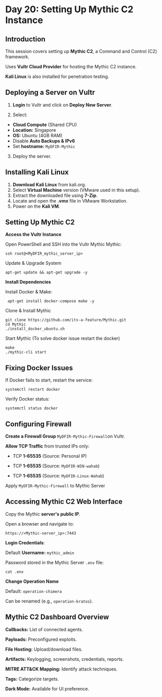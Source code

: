  
# Day 20: Setting Up Mythic C2 Instance

## Introduction

This session covers setting up **Mythic C2**, a Command and Control (C2) framework.

Uses **Vultr Cloud Provider** for hosting the Mythic C2 instance.
  
**Kali Linux** is also installed for penetration testing.
## Deploying a Server on Vultr

1. **Login** to Vultr and click on **Deploy New Server**.
   
2. Select:

- **Cloud Compute** (Shared CPU)
- **Location:** Singapore
- **OS:** Ubuntu (4GB RAM)
- Disable **Auto Backups & IPv6**
- Set **hostname:** `MyDFIR-Mythic`

3. Deploy the server. 

## Installing Kali Linux

1. **Download Kali Linux** from kali.org.
2. Select **Virtual Machine** version (VMware used in this setup).
3. Extract the downloaded file using **7-Zip**.
4. Locate and open the **.vmx** file in VMware Workstation.
5. Power on the **Kali VM**.

## Setting Up Mythic C2

**Access the Vultr Instance**

Open PowerShell and SSH into the Vultr Mythic Mythic:

```
ssh root@<MyDFIR_mythic_server_ip>
```

Update & Upgrade System
 
```
apt-get update && apt-get upgrade -y
```

**Install Dependencies**
 
Install Docker & Make:

```
 apt-get install docker-compose make -y
```
 
Clone & Install Mythic

```
git clone https://github.com/its-a-feature/Mythic.git
cd Mythic
./install_docker_ubuntu.sh
```

Start Mythic (To solve docker issue restart the docker)

 ```
make
./mythic-cli start
```  

## Fixing Docker Issues

If Docker fails to start, restart the service:

```
systemctl restart docker
```
 
Verify Docker status:

```
systemctl status docker
```

## Configuring Firewall

**Create a Firewall Group** `MyDFIR-Mythic-Firewall`on Vultr.
   
**Allow TCP Traffic** from trusted IPs only:

- TCP **1-65535** (Source: Personal IP)

- TCP **1-65535** (Source: `MyDFIR-WIN-wahab`)

- TCP **1-65535** (Source: `MyDFIR-Linux-Wahab`)

Apply `MyDFIR-Mythic-Firewall` to Mythic Server

## Accessing Mythic C2 Web Interface

Copy the Mythic **server's public IP**.

Open a browser and navigate to:

```
https://<Mythic-server_ip>:7443
```

**Login Credentials**:
 
Default **Username:** `mythic_admin`   

Password stored in the Mythic Server `.env` file:

```
cat .env
```

**Change Operation Name**

Default: `operation-chimera`

Can be renamed (e.g., `operation-kratos`).

## Mythic C2 Dashboard Overview

**Callbacks:** List of connected agents.
   
**Payloads:** Preconfigured exploits.
   
**File Hosting:** Upload/download files.

**Artifacts:** Keylogging, screenshots, credentials, reports.
   
**MITRE ATT&CK Mapping:** Identify attack techniques.
   
**Tags:** Categorize targets.
   
**Dark Mode:** Available for UI preference.

